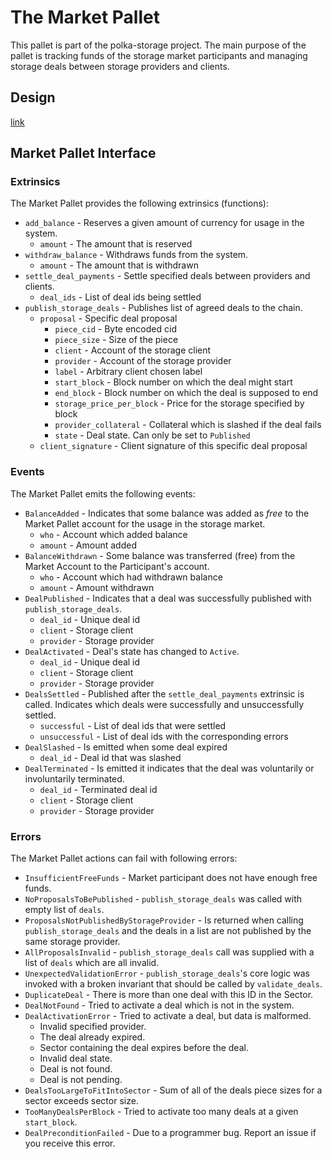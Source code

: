 # The Market Pallet

This pallet is part of the polka-storage project. The main purpose of the pallet is tracking funds of the storage market participants and managing storage deals between storage providers and clients.

## Design

[link](./DESIGN.md)

## Market Pallet Interface

### Extrinsics

The Market Pallet provides the following extrinsics (functions):

- `add_balance` - Reserves a given amount of currency for usage in the system.
  - `amount` - The amount that is reserved
- `withdraw_balance` - Withdraws funds from the system.
  - `amount` - The amount that is withdrawn
- `settle_deal_payments` - Settle specified deals between providers and clients.
  - `deal_ids` - List of deal ids being settled
- `publish_storage_deals` - Publishes list of agreed deals to the chain.
  - `proposal` - Specific deal proposal
    - `piece_cid` - Byte encoded cid
    - `piece_size` - Size of the piece
    - `client` - Account of the storage client
    - `provider` - Account of the storage provider
    - `label` - Arbitrary client chosen label
    - `start_block` - Block number on which the deal might start
    - `end_block` - Block number on which the deal is supposed to end
    - `storage_price_per_block` - Price for the storage specified by block
    - `provider_collateral` - Collateral which is slashed if the deal fails
    - `state` - Deal state. Can only be set to `Published`
  - `client_signature` - Client signature of this specific deal proposal

### Events

The Market Pallet emits the following events:

- `BalanceAdded` - Indicates that some balance was added as _free_ to the Market Pallet account for the usage in the storage market.
  - `who` - Account which added balance
  - `amount` - Amount added
- `BalanceWithdrawn` - Some balance was transferred (free) from the Market Account to the Participant's account.
  - `who` - Account which had withdrawn balance
  - `amount` - Amount withdrawn
- `DealPublished` - Indicates that a deal was successfully published with `publish_storage_deals`.
  - `deal_id` - Unique deal id
  - `client` - Storage client
  - `provider` - Storage provider
- `DealActivated` - Deal's state has changed to `Active`.
  - `deal_id` - Unique deal id
  - `client` - Storage client
  - `provider` - Storage provider
- `DealsSettled` - Published after the `settle_deal_payments` extrinsic is called. Indicates which deals were successfully and unsuccessfully settled.
  - `successful` - List of deal ids that were settled
  - `unsuccessful` - List of deal ids with the corresponding errors
- `DealSlashed` - Is emitted when some deal expired
  - `deal_id` - Deal id that was slashed
- `DealTerminated` - Is emitted it indicates that the deal was voluntarily or involuntarily terminated.
  - `deal_id` - Terminated deal id
  - `client` - Storage client
  - `provider` - Storage provider

### Errors

The Market Pallet actions can fail with following errors:

- `InsufficientFreeFunds` - Market participant does not have enough free funds.
- `NoProposalsToBePublished` - `publish_storage_deals` was called with empty list of `deals`.
- `ProposalsNotPublishedByStorageProvider` - Is returned when calling `publish_storage_deals` and the deals in a list are not published by the same storage provider.
- `AllProposalsInvalid` - `publish_storage_deals` call was supplied with a list of `deals` which are all invalid.
- `UnexpectedValidationError` - `publish_storage_deals`'s core logic was invoked with a broken invariant that should be called by `validate_deals`.
- `DuplicateDeal` - There is more than one deal with this ID in the Sector.
- `DealNotFound` - Tried to activate a deal which is not in the system.
- `DealActivationError` - Tried to activate a deal, but data is malformed.
  - Invalid specified provider.
  - The deal already expired.
  - Sector containing the deal expires before the deal.
  - Invalid deal state.
  - Deal is not found.
  - Deal is not pending.
- `DealsTooLargeToFitIntoSector` - Sum of all of the deals piece sizes for a sector exceeds sector size.
- `TooManyDealsPerBlock` - Tried to activate too many deals at a given `start_block`.
- `DealPreconditionFailed` - Due to a programmer bug. Report an issue if you receive this error.
